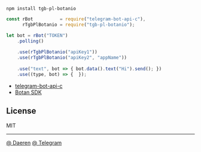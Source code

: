 ```
npm install tgb-pl-botanio
```

```js
const rBot          = require("telegram-bot-api-c"),
      rTgbPlBotanio = require("tgb-pl-botanio");

let bot = rBot("TOKEN")
    .polling()
	
    .use(rTgbPlBotanio("apiKey1"))
    .use(rTgbPlBotanio("apiKey2", "appName"))
	
    .use("text", bot => { bot.data().text("Hi").send(); })
    .use((type, bot) => {  });
```


* [telegram-bot-api-c][3]
* [Botan SDK][4]



## License

MIT

----------------------------------
[@ Daeren][1]
[@ Telegram][2]


[1]: http://666.io
[2]: https://telegram.me/io666
[3]: https://npmjs.com/package/telegram-bot-api-c
[4]: https://github.com/botanio/sdk#js